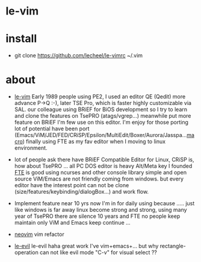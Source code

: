 # le-vim

# install
* git clone https://github.com/lecheel/le-vimrc ~/.vim

# about
* [le-vim] Early 1989 people using PE2, I used an editor QE (Qedit) more advance P->Q  :-), later TSE Pro, which is faster highly customizable via SAL. our colleague using BRiEF for BiOS development so I try to learn and clone the features on TsePRO (atags/vgrep...) meanwhile put more feature on BRiEF I'm few use on this editor. I'm enjoy for those porting lot of potential have been port (Emacs/ViM/JED/FED/CRiSP/Epsilon/MultiEdit/Boxer/Aurora/Jasspa...[macro]) finally using FTE as my fav editor when I moving to linux environment.

* lot of people ask there have BRiEF Compatible Editor for Linux, CRiSP is, how about TsePRO ... all PC DOS editor is heavy Alt/Meta key I founded [FTE] is good using ncurses and other console library simple and open source ViM/Emacs are not friendly coming from windows. but every editor have the interest point can not be clone (size/features/keybinding/dialogBox...) and work flow.

* Implement feature near 10 yrs now I'm in for daily using because  ..... just like windows is far away linux become strong and strong, using many year of TsePRO there are silence 10 years and FTE no people keep maintain only ViM and Emacs keep continue ... 

* [neovim] vim refactor

* [le-evil] le-evil haha great work I've vim+emacs+... but why rectangle-operation can not like evil mode "C-v" for visual select ??

[le-vim]:https://github.com/lecheel/le-vimrc
[macro]:https://github.com/lecheel/vgrep
[vim]:https://github.com/vim/vim
[neovim]:https://github.com/neovim/neovim
[FTE]:https://github.com/lecheel/fte-fork
[le-evil]:https://github.com/lecheel/le-el
